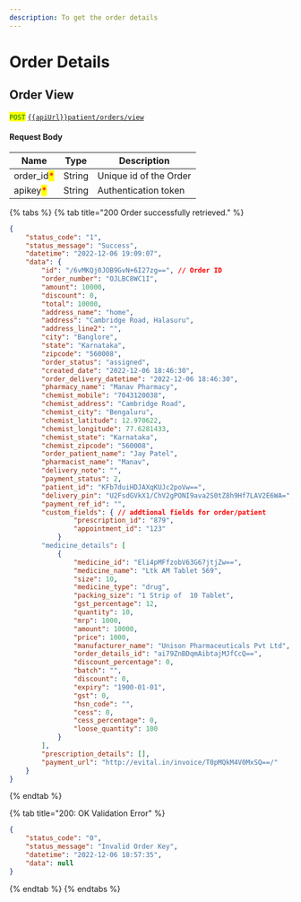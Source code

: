 ```yaml
---
description: To get the order details
---
```


# Order Details

## Order View

<mark style="color:green;">`POST`</mark>  [`{{apiUrl}}patient/orders/view`](https://api.evitalrx.in/v1/patient/orders/view)

#### Request Body

| Name                                        | Type   | Description            |
| ------------------------------------------- | ------ | ---------------------- |
| order\_id<mark style="color:red;">\*</mark> | String | Unique id of the Order |
| apikey<mark style="color:red;">\*</mark>    | String | Authentication token   |

{% tabs %}
{% tab title="200 Order successfully retrieved." %}
```json
{
    "status_code": "1",
    "status_message": "Success",
    "datetime": "2022-12-06 19:09:07",
    "data": {
        "id": "/6vMKQj0JOB9GvN+6I27zg==", // Order ID
        "order_number": "OJLBC8WC1I",
        "amount": 10000,
        "discount": 0,
        "total": 10000,
        "address_name": "home",
        "address": "Cambridge Road, Halasuru",
        "address_line2": "",
        "city": "Banglore",
        "state": "Karnataka",
        "zipcode": "560008",
        "order_status": "assigned",
        "created_date": "2022-12-06 18:46:30",
        "order_delivery_datetime": "2022-12-06 18:46:30",
        "pharmacy_name": "Manav Pharmacy",
        "chemist_mobile": "7043120038",
        "chemist_address": "Cambridge Road",
        "chemist_city": "Bengaluru",
        "chemist_latitude": 12.970622,
        "chemist_longitude": 77.6281433,
        "chemist_state": "Karnataka",
        "chemist_zipcode": "560008",
        "order_patient_name": "Jay Patel",
        "pharmacist_name": "Manav",
        "delivery_note": "",
        "payment_status": 2,
        "patient_id": "KFb7duiHDJAXqKUJc2poVw==",
        "delivery_pin": "U2FsdGVkX1/ChV2gPONI9ava2S0tZ8h9Hf7LAV2E6WA=",
        "payment_ref_id": "",
        "custom_fields": { // addtional fields for order/patient
                "prescription_id": "879",
                "appointment_id": "123"
            }
        "medicine_details": [
            {
                "medicine_id": "Eli4pMFfzobV63G67jtjZw==",
                "medicine_name": "Ltk AM Tablet 569",
                "size": 10,
                "medicine_type": "drug",
                "packing_size": "1 Strip of  10 Tablet",
                "gst_percentage": 12,
                "quantity": 10,
                "mrp": 1000,
                "amount": 10000,
                "price": 1000,
                "manufacturer_name": "Unison Pharmaceuticals Pvt Ltd",
                "order_details_id": "ai79ZnBDqmAibtajMJfCcQ==",
                "discount_percentage": 0,
                "batch": "",
                "discount": 0,
                "expiry": "1900-01-01",
                "gst": 0,
                "hsn_code": "",
                "cess": 0,
                "cess_percentage": 0,
                "loose_quantity": 100
            }
        ],
        "prescription_details": [],
        "payment_url": "http://evital.in/invoice/T0pMQkM4V0MxSQ==/"
    }
}
```
{% endtab %}

{% tab title="200: OK Validation Error" %}
```json
{
    "status_code": "0",
    "status_message": "Invalid Order Key",
    "datetime": "2022-12-06 18:57:35",
    "data": null
}
```
{% endtab %}
{% endtabs %}

